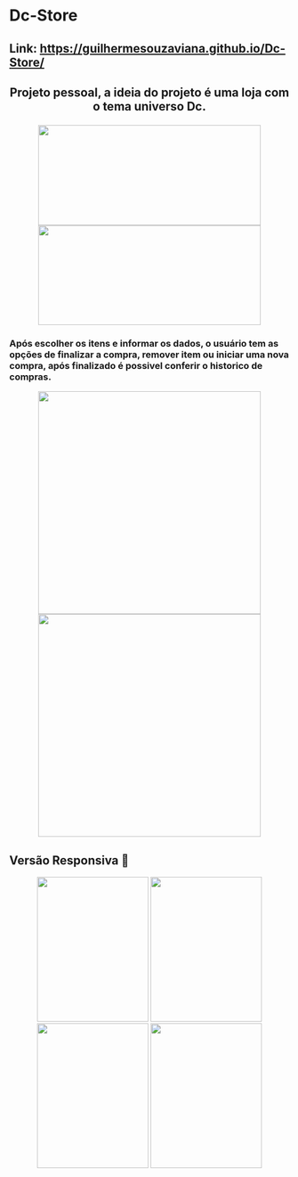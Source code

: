 # Dc-Store

## Link: https://guilhermesouzaviana.github.io/Dc-Store/

## <p align="center">Projeto pessoal, a ideia do projeto é uma loja com o tema universo Dc.</p>


<div align="center">
  <img src="https://user-images.githubusercontent.com/102191587/204867577-beb17d12-f471-4dc6-90bf-1ae024095e0b.png" width="400px" height="180px" />
   <img src="https://user-images.githubusercontent.com/102191587/204875585-7c0b5d74-192f-4f0a-831a-00755fa78478.png"  width="400px"  height="179px"/>
</div>

### Após escolher os itens e informar os dados, o usuário tem as opções de finalizar a compra, remover item ou iniciar uma nova compra, após finalizado é possivel conferir o historico de compras.

<div align="center">
     <img src="https://user-images.githubusercontent.com/102191587/204867590-da7836bb-d68a-4d5d-b2ed-343df9da0b3c.png" width="400px" />
   <img src="https://user-images.githubusercontent.com/102191587/204867591-dd6c4bcd-1e11-42a1-9860-81078dd19ea0.png"  width="400px"/>
</div>

## Versão Responsiva 📱

<div align="center">
  <img src="https://user-images.githubusercontent.com/102191587/204876625-a39785a8-1887-4354-b0f5-2469c55fc84d.png" width="200px" height="260px" />
   <img src="https://user-images.githubusercontent.com/102191587/204872054-d9a3dd55-3c29-4254-a49e-c1bed79efc80.png"  width="200px" height="260px" />
   <img src="https://user-images.githubusercontent.com/102191587/204872056-5709a0fd-8750-4938-b13e-dd63e7ac9e91.png" width="200px" height="260px" />
   <img src="https://user-images.githubusercontent.com/102191587/204872059-4b504789-446f-43a3-9e12-14fa132af814.png"  width="200px" height="260px"/>
</div>

